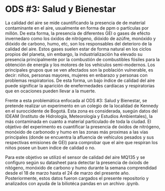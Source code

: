 # ODS #3: Salud y Bienestar

La calidad del aire se mide cauntificando la presencia de de material contaminante en el aire, usualmente en forma de ppm o partículas por millón. De esta forma, la presencia de diferentes GEI o gases de efécto invernedaro como los óxidos de nitrógeno, dióxido de azúfre, monóxido y dióxido de carbono, humo, etc, son los responsables del deterioro de la calidad del aire. Estos gases suelen estar de forma natural en los ciclos propios del planeta, sin embargo, la industrialización ha elevado su presencia principalmente por la combustión de combustibles fósiles para la obtención de energía y los motores de los vehículos semi-modernos.
Los principales grupos que se ven afectados son la población vulnerable, es decir: niños, personas mayores, mujeres en enbarazo y personas con problemas respiratorios. De esta forma, un bajo índice de calidad del aire puede significar la aparición de enefermedades cardíacas y respiratorias que en ocaciones pueden llevar a la muerte.

Frente a esta problemática enfocada al ODS #3: Salud y Bienestar, se pretende realizar un experimento en un colegio de la localidad de Kennedy en el suroccidente de Bogotá. Esta zona es considerada, suegún datos del IDEAM (Instituto de Hidrología, Meteorología y Estudios Ambientales), la más contaminada en cuanto a material particulado de toda la ciudad. El objetivo del experimento es cuantificar la presencia de óxidos de nitrógeno, monóxido de carbonodo y humo en las zonas más proximas a las vías principales (donde se encuentra la afluencia de vehículos pesados y sus respectivas emisiones de GEI) para comprobar que el aíre que respiran los niños posee un buen indice de calidad o no.

Para este objetivo se utilizó el sensor de calidad del aire MQ135 y se configuro según su datasheet para detectar la presencia de óxiods de nitógeno, monóxido de carbono y humo durante la semana comprendidad desde el 18 de marzo hasta el 24 de marzo del presente año. Posteriormente, estos datos fueron cargados el presente repositorio y analizados con ayuda de la biliotéca pandas en un archivo .ipynb.

